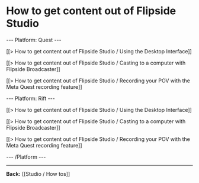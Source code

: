 # How to get content out of Flipside Studio

--- Platform: Quest ---

[[> How to get content out of Flipside Studio / Using the Desktop Interface]]

[[> How to get content out of Flipside Studio / Casting to a computer with Flipside Broadcaster]]

[[> How to get content out of Flipside Studio / Recording your POV with the Meta Quest recording feature]]

--- Platform: Rift ---

[[> How to get content out of Flipside Studio / Using the Desktop Interface]]

[[> How to get content out of Flipside Studio / Casting to a computer with Flipside Broadcaster]]

[[> How to get content out of Flipside Studio / Recording your POV with the Meta Quest recording feature]]

--- /Platform ---

---

**Back:** [[Studio / How tos]]

